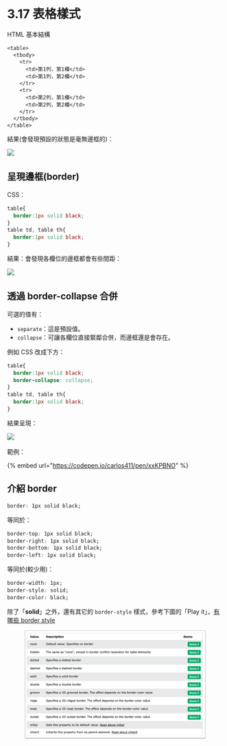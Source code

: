 # 3.17 表格樣式

HTML 基本結構

```markup
<table>
  <tbody>
    <tr>
      <td>第1列，第1欄</td>
      <td>第1列，第2欄</td>
    </tr>
    <tr>
      <td>第2列，第1欄</td>
      <td>第2列，第2欄</td>
    </tr>
  </tbody>
</table>
```

結果(會發現預設的狀態是毫無邊框的)：

![](../.gitbook/assets/table\_basic.png)



## 呈現邊框(border)

CSS：

```css
table{
  border:1px solid black;
}
table td, table th{
  border:1px solid black;
}
```

結果：會發現各欄位的邊框都會有些間距：

![](../.gitbook/assets/table\_with\_border.png)



## 透過 border-collapse 合併

可選的值有：

* `separate`：這是預設值。
* `collapse`：可讓各欄位直接緊鄰合併，而邊框還是會存在。

例如 CSS 改成下方：

```css
table{
  border:1px solid black;
  border-collapse: collapse;
}
table td, table th{
  border:1px solid black;
}
```

結果呈現：

![](../.gitbook/assets/table\_with\_collapse.png)

範例：

{% embed url="https://codepen.io/carlos411/pen/xxKPBNO" %}



## 介紹 border

```css
border: 1px solid black;
```

等同於：

```css
border-top: 1px solid black;
border-right: 1px solid black;
border-bottom: 1px solid black;
border-left: 1px solid black;
```

等同於(較少用)：

```css
border-width: 1px;
border-style: solid;
border-color: black;
```

除了「**solid**」之外，還有其它的 `border-style` 樣式，參考下圖的「Play it」，[有哪些 border style](https://www.w3schools.com/cssref/pr\_border-style.asp)



<figure><img src="../.gitbook/assets/border_style_demo.png" alt=""><figcaption></figcaption></figure>

